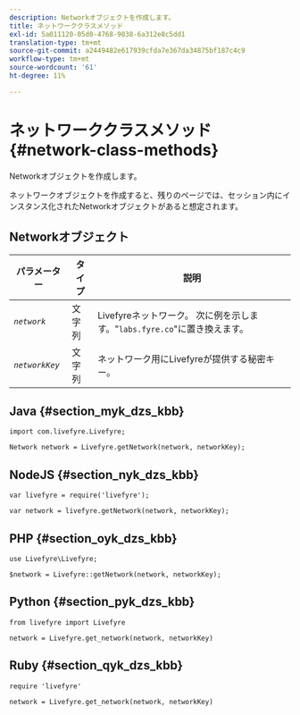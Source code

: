 ```yaml
---
description: Networkオブジェクトを作成します。
title: ネットワーククラスメソッド
exl-id: 5a011120-05d0-4768-9038-6a312e8c5dd1
translation-type: tm+mt
source-git-commit: a2449482e617939cfda7e367da34875bf187c4c9
workflow-type: tm+mt
source-wordcount: '61'
ht-degree: 11%

---
```


# ネットワーククラスメソッド{#network-class-methods}

Networkオブジェクトを作成します。

ネットワークオブジェクトを作成すると、残りのページでは、セッション内にインスタンス化されたNetworkオブジェクトがあると想定されます。

## Networkオブジェクト

| パラメーター | タイプ | 説明 |
|---|---|---|
| *`network`* | 文字列 | Livefyreネットワーク。 次に例を示します。&quot;`labs.fyre.co`&quot;に置き換えます。 |
| *`networkKey`* | 文字列 | ネットワーク用にLivefyreが提供する秘密キー。 |

## Java {#section_myk_dzs_kbb}

```
import com.livefyre.Livefyre; 
  
Network network = Livefyre.getNetwork(network, networkKey); 
```

## NodeJS {#section_nyk_dzs_kbb}

```
var livefyre = require('livefyre'); 
  
var network = livefyre.getNetwork(network, networkKey); 
```

## PHP {#section_oyk_dzs_kbb}

```
use Livefyre\Livefyre; 
  
$network = Livefyre::getNetwork(network, networkKey); 
```

## Python {#section_pyk_dzs_kbb}

```
from livefyre import Livefyre 
  
network = Livefyre.get_network(network, networkKey) 
```

## Ruby {#section_qyk_dzs_kbb}

```
require 'livefyre' 
  
network = Livefyre.get_network(network, networkKey) 
```
